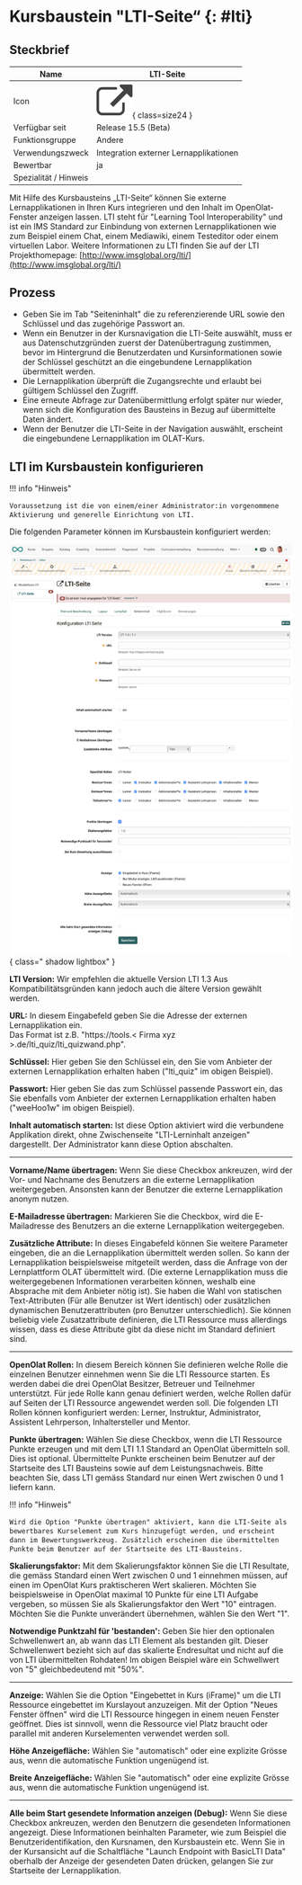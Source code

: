 # Kursbaustein "LTI-Seite“ {: #lti}


## Steckbrief

Name | LTI-Seite
---------|----------
Icon | ![LTI-Seite Icon](assets/basiclti.png){ class=size24  }
Verfügbar seit | Release 15.5 (Beta)
Funktionsgruppe | Andere
Verwendungszweck | Integration externer Lernapplikationen
Bewertbar | ja
Spezialität / Hinweis |



Mit Hilfe des Kursbausteins „LTI-Seite“ können Sie externe Lernapplikationen in Ihren Kurs integrieren und den Inhalt im OpenOlat-Fenster anzeigen lassen. LTI steht für "Learning Tool Interoperability" und ist ein IMS Standard zur Einbindung von externen Lernapplikationen wie zum Beispiel einem Chat, einem Mediawiki, einem Testeditor oder einem virtuellen Labor. Weitere Informationen zu LTI finden Sie auf der LTI Projekthomepage: [http://www.imsglobal.org/lti/](http://www.imsglobal.org/lti/)

## Prozess

* Geben Sie im Tab "Seiteninhalt" die zu referenzierende URL sowie den Schlüssel und das zugehörige Passwort an. 
* Wenn ein Benutzer in der Kursnavigation die LTI-Seite auswählt, muss er aus Datenschutzgründen zuerst der Datenübertragung zustimmen, bevor im Hintergrund die Benutzerdaten und Kursinformationen sowie der Schlüssel geschützt an die eingebundene Lernapplikation übermittelt werden. 
* Die Lernapplikation überprüft die Zugangsrechte und erlaubt bei gültigem Schlüssel den Zugriff. 
* Eine erneute Abfrage zur Datenübermittlung erfolgt später nur wieder, wenn sich die Konfiguration des Bausteins in Bezug auf übermittelte Daten ändert.
* Wenn der Benutzer die LTI-Seite in der Navigation auswählt, erscheint die eingebundene Lernapplikation im OLAT-Kurs.

  
## LTI im Kursbaustein konfigurieren

!!! info "Hinweis"

    Voraussetzung ist die von einem/einer Administrator:in vorgenommene Aktivierung und generelle Einrichtung von LTI.

Die folgenden Parameter können im Kursbaustein konfiguriert werden:

![course_element_lti_page_content_v1_de.png](assets/course_element_lti_page_content_v1_de.png){ class=" shadow lightbox" }

**LTI Version:** Wir empfehlen die aktuelle Version LTI 1.3 Aus Kompatibilitätsgründen kann jedoch auch die ältere Version gewählt werden. 

**URL:** In diesem Eingabefeld geben Sie die Adresse der externen Lernapplikation ein.<br> Das Format ist z.B. "https://tools.< Firma xyz >.de/lti_quiz/lti_quizwand.php".

**Schlüssel:** Hier geben Sie den Schlüssel ein, den Sie vom Anbieter der externen Lernapplikation erhalten haben ("lti_quiz" im obigen Beispiel).

**Passwort:** Hier geben Sie das zum Schlüssel passende Passwort ein, das Sie ebenfalls vom Anbieter der externen Lernapplikation erhalten haben ("weeHoo1w" im obigen Beispiel).

**Inhalt automatisch starten:** Ist diese Option aktiviert wird die verbundene Applikation direkt, ohne Zwischenseite "LTI-Lerninhalt anzeigen" dargestellt. Der Administrator kann diese Option abschalten.

* * *

**Vorname/Name übertragen:** Wenn Sie diese Checkbox ankreuzen, wird der Vor- und Nachname des Benutzers an die externe Lernapplikation weitergegeben. Ansonsten kann der Benutzer die externe Lernapplikation anonym nutzen.

**E-Mailadresse übertragen:** Markieren Sie die Checkbox, wird die E-Mailadresse des Benutzers an die externe Lernapplikation weitergegeben.

**Zusätzliche Attribute:** In dieses Eingabefeld können Sie weitere Parameter eingeben, die an die Lernapplikation übermittelt werden sollen. So kann der Lernapplikation beispielsweise mitgeteilt werden, dass die Anfrage von der Lernplattform OLAT übermittelt wird. (Die externe Lernapplikation muss die weitergegebenen Informationen verarbeiten können, weshalb eine Absprache mit dem Anbieter nötig ist). Sie haben die Wahl von statischen Text-Attributen (Für alle Benutzer ist Wert identisch) oder zusätzlichen dynamischen Benutzerattributen (pro Benutzer unterschiedlich). Sie können beliebig viele Zusatzattribute definieren, die LTI Ressource muss allerdings wissen, dass es diese Attribute gibt da diese nicht im Standard definiert sind.

* * *

**OpenOlat Rollen:** In diesem Bereich können Sie definieren welche Rolle die einzelnen Benutzer einnehmen wenn Sie die LTI Ressource starten. Es werden dabei die drei OpenOlat Besitzer, Betreuer und Teilnehmer unterstützt. Für jede Rolle kann genau definiert werden, welche Rollen dafür auf Seiten der LTI Ressource angewendet werden soll. Die folgenden LTI Rollen können konfiguriert werden: Lerner, Instruktur, Administrator, Assistent Lehrperson, Inhaltersteller und Mentor. 

**Punkte übertragen:** Wählen Sie diese Checkbox, wenn die LTI Ressource Punkte erzeugen und mit dem LTI 1.1 Standard an OpenOlat übermitteln soll. Dies ist optional. Übermittelte Punkte erscheinen beim Benutzer auf der Startseite des LTI Bausteins sowie auf dem Leistungsnachweis. Bitte beachten Sie, dass LTI gemäss Standard nur einen Wert zwischen 0 und 1 liefern kann.


!!! info "Hinweis"

    Wird die Option "Punkte übertragen" aktiviert, kann die LTI-Seite als bewertbares Kurselement zum Kurs hinzugefügt werden, und erscheint dann im Bewertungswerkzeug. Zusätzlich erscheinen die übermittelten Punkte beim Benutzer auf der Startseite des LTI-Bausteins.


**Skalierungsfaktor:** Mit dem Skalierungsfaktor können Sie die LTI Resultate, die gemäss Standard einen Wert zwischen 0 und 1 einnehmen müssen, auf einen im OpenOlat Kurs praktischeren Wert skalieren. Möchten Sie beispielsweise in OpenOlat maximal 10 Punkte für eine LTI Aufgabe vergeben, so müssen Sie als Skalierungsfaktor den Wert "10" eintragen. Möchten Sie die Punkte unverändert übernehmen, wählen Sie den Wert "1".

**Notwendige Punktzahl für 'bestanden':** Geben Sie hier den optionalen Schwellenwert an, ab wann das LTI Element als bestanden gilt. Dieser Schwellenwert bezieht sich auf das skalierte Endresultat und nicht auf die von LTI übermittelten Rohdaten! Im obigen Beispiel wäre ein Schwellwert von "5" gleichbedeutend mit "50%".

* * *

**Anzeige:** Wählen Sie die Option "Eingebettet in Kurs (iFrame)" um die LTI Ressource eingebettet im Kurslayout anzuzeigen. Mit der Option "Neues Fenster öffnen" wird die LTI Ressource hingegen in einem neuen Fenster geöffnet. Dies ist sinnvoll, wenn die Ressource viel Platz braucht oder parallel mit anderen Kurselementen verwendet werden soll.

**Höhe Anzeigefläche:** Wählen Sie "automatisch" oder eine explizite Grösse aus, wenn die automatische Funktion ungenügend ist.

**Breite Anzeigefläche:** Wählen Sie "automatisch" oder eine explizite Grösse aus, wenn die automatische Funktion ungenügend ist.

* * *

**Alle beim Start gesendete Information anzeigen (Debug):** Wenn Sie diese Checkbox ankreuzen, werden den Benutzern die gesendeten Informationen angezeigt. Diese Informationen beinhalten Parameter, wie zum Beispiel die Benutzeridentifikation, den Kursnamen, den Kursbaustein etc. Wenn Sie in der Kursansicht auf die Schaltfläche "Launch Endpoint with BasicLTI Data" oberhalb der Anzeige der gesendeten Daten drücken, gelangen Sie zur Startseite der Lernapplikation.
